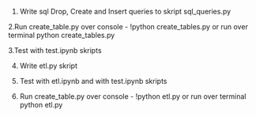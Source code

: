 1. Write sql Drop, Create and Insert queries to skript sql_queries.py

2.Run create_table.py over console - !python create_tables.py or run over terminal python create_tables.py

3.Test with test.ipynb skripts

4. Write etl.py skript

5. Test with etl.ipynb and with test.ipynb skripts

6. Run create_table.py over console - !python etl.py or run over terminal python etl.py



